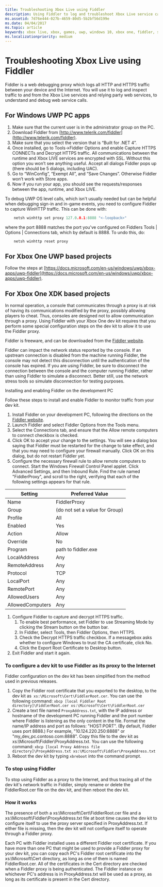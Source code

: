 ```yaml
---
title: Troubleshooting Xbox Live using Fiddler
description: Using Fiddler to log and troubleshoot Xbox Live service calls.
ms.assetid: 7d76e444-027b-4659-80d5-5b2bf56d199e
ms.date: 04/04/2017
ms.topic: article
keywords: xbox live, xbox, games, uwp, windows 10, xbox one, fiddler, service calls, troubleshoot
ms.localizationpriority: medium
---
```

# Troubleshooting Xbox Live using Fiddler

Fiddler is a web debugging proxy which logs all HTTP and HTTPS traffic between your device and the Internet. You will use it to log and inspect traffic to and from the Xbox Live services and relying party web services, to understand and debug web service calls.

## For Windows UWP PC apps

1. Make sure that the current user is in the administrator group on the PC.
1. Download Fiddler from [http://www.telerik.com/fiddler](http://www.telerik.com/fiddler).
1. Make sure that you select the version that is “Built for .NET 4”.
1. Once installed, go to Tools->Fiddler Options and enable Capture HTTPS CONNECTs and Decrypt HTTPS traffic.  All communications between the runtime and Xbox LIVE services are encrypted with SSL.  Without this option you won’t see anything useful.  Accept all dialogs Fiddler pops up (there should be 5 dialogs, including UAC).
1. Go to “WinConfig”, “Exempt All”, and “Save Changes”.  Otherwise Fiddler won’t work with Store apps.
1. Now if you run your app, you should see the requests/responses between the app, runtime, and Xbox LIVE.

To debug UWP OS level calls, which isn't usually needed but can be helpful when debugging sign-in and in-game events, you need to configure Fiddler to capture WinHTTP traffic.
This can be done with:
```cpp
    netsh winhttp set proxy 127.0.0.1:8888 "<-loopback>"
```
where the port 8888 matches the port you've configured on Fiddlers Tools | Options | Connections tab, which by default is 8888.
To undo this, do:
```cpp
    netsh winhttp reset proxy
```

## For Xbox One UWP based projects

Follow the steps at [https://docs.microsoft.com/en-us/windows/uwp/xbox-apps/uwp-fiddler](https://docs.microsoft.com/en-us/windows/uwp/xbox-apps/uwp-fiddler).

## For Xbox One XDK based projects

In normal operation, a console that communicates through a proxy is at risk of having its communications modified by the proxy, possibly allowing players to cheat. Thus, consoles are designed not to allow communication through a proxy. Using Fiddler with your Xbox One dev kit requires that you perform some special configuration steps on the dev kit to allow it to use the Fiddler proxy.

Fiddler is freeware, and can be downloaded from the [Fiddler website](http://www.telerik.com/fiddler/).

Fiddler can impact the network status reported by the console. If an upstream connection is disabled from the machine running Fiddler, the console may not detect this disconnection until the authentication of the console has expired. If you are using Fiddler, be sure to disconnect the connection between the console and the computer running Fiddler, rather than using Fiddler to simulate a disconnect. Better still, use the network stress tools so simulate disconnection for testing purposes.

Installing and enabling Fiddler on the development PC

Follow these steps to install and enable Fiddler to monitor traffic from your dev kit.

1. Install Fiddler on your development PC, following the directions on the [Fiddler website](http://www.telerik.com/fiddler/).
1. Launch Fiddler and select Fiddler Options from the Tools menu.
1. Select the Connections tab, and ensure that the Allow remote computers to connect checkbox is checked.
1. Click OK to accept your change to the settings. You will see a dialog box saying that Fiddler must be restarted for the change to take effect, and that you may need to configure your firewall manually. Click OK on this dialog, but do not restart Fiddler yet.
1. Configure the necessary firewall rule to allow remote computers to connect. Start the Windows Firewall Control Panel applet. Click Advanced Settings, and then Inbound Rule. Find the rule named "FiddlerProxy", and scroll to the right, verifying that each of the following settings appears for that rule.

| Setting          | Preferred Value                |
|------------------|--------------------------------|
| Name             | FiddlerProxy                   |
| Group            | (do not set a value for Group) |
| Profile          | All                            |
| Enabled          | Yes                            |
| Action           | Allow                          |
| Override         | No                             |
| Program          | path to fiddler.exe            |
| LocalAddress     | Any                            |
| RemoteAddress    | Any                            |
| Protocol         | TCP                            |
| LocalPort        | Any                            |
| RemotePort       | Any                            |
| AllowedUsers     | Any                            |
| AllowedComputers | Any                            |


1. Configure Fiddler to capture and decrypt HTTPS traffic.
	1. To enable best performance, set Fiddler to use Streaming Mode by clicking the Stream button on the button bar.
	1. In Fiddler, select Tools, then Fiddler Options, then HTTPS.
	1. Check the Decrypt HTTPS traffic checkbox. If a messagebox asks whether to configure Windows to trust the CA certificate, click No.
	1. Click the Export Root Certificate to Desktop button.
1. Exit Fiddler and start it again.

### To configure a dev kit to use Fiddler as its proxy to the Internet
Fiddler configuration on the dev kit has been simplified from the method used in previous releases.

1. Copy the Fiddler root certificate that you exported to the desktop, to the dev kit as``` xs:\Microsoft\Cert\FiddlerRoot.cer```.  You can use the following command:  ```xbcp [local Fiddler Root directory]\FiddlerRoot.cer xs:\Microsoft\Cert\FiddlerRoot.cer```
1. Create a text file named ```ProxyAddress.txt```, with the IP address or hostname of the development PC running Fiddler and the port number where Fiddler is listening as the only content in the file. Format the name/IP address and port as follows: "HOST:PORT". (By default, Fiddler uses port 8888.) For example, "10.124.220.250:8888" or "my_dev_pc.contoso.com:8888". Copy this file to the dev kit as xs:\Microsoft\Fiddler\ProxyAddress.txt.  You can use the following command:  ```xbcp [local Proxy Address file directory]\ProxyAddress.txt xs:\Microsoft\Fiddler\ProxyAddress.txt```
1. Reboot the dev kit by typing ```xbreboot``` into the command prompt.

### To stop using Fiddler

To stop using Fiddler as a proxy to the Internet, and thus tracing all of the dev kit's network traffic in Fiddler, simply rename or delete the FiddlerRoot.cer file on the dev kit, and then reboot the dev kit.

### How it works

The presence of both a xs:\Microsoft\Cert\FiddlerRoot.cer file and a xs:\Microsoft\Fiddler\ProxyAddress.txt file at boot time causes the dev kit to configure itself to use the proxy server specified in ProxyAddress.txt. If either file is missing, then the dev kit will not configure itself to operate through a Fiddler proxy.

Each PC with Fiddler installed uses a different Fiddler root certificate. If you have more than one PC that might be used to provide a Fiddler proxy for your dev kit, you can copy each PC's Fiddler root certificate into the xs:\Microsoft\Cert directory, as long as one of them is named FiddlerRoot.cer. All of the certificates in the Cert directory are checked when a Fiddler proxy is being authenticated. The Fiddler instance on whichever PC's address is in ProxyAddress.txt will be used as a proxy, as long as its certificate is present in the Cert directory.
